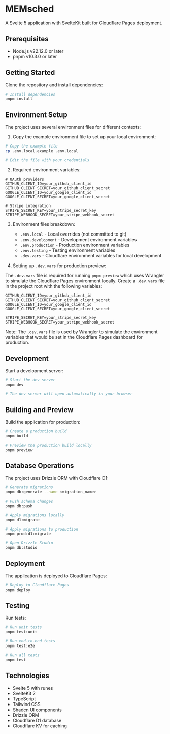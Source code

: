 # MEMsched

A Svelte 5 application with SvelteKit built for Cloudflare Pages deployment.

## Prerequisites

- Node.js v22.12.0 or later
- pnpm v10.3.0 or later

## Getting Started

Clone the repository and install dependencies:

```bash
# Install dependencies
pnpm install
```

## Environment Setup

The project uses several environment files for different contexts:

1. Copy the example environment file to set up your local environment:

```bash
# Copy the example file
cp .env.local.example .env.local

# Edit the file with your credentials
```

2. Required environment variables:

```
# OAuth providers
GITHUB_CLIENT_ID=your_github_client_id
GITHUB_CLIENT_SECRET=your_github_client_secret
GOOGLE_CLIENT_ID=your_google_client_id
GOOGLE_CLIENT_SECRET=your_google_client_secret

# Stripe integration
STRIPE_SECRET_KEY=your_stripe_secret_key
STRIPE_WEBHOOK_SECRET=your_stripe_webhook_secret
```

3. Environment files breakdown:

   - `.env.local` - Local overrides (not committed to git)
   - `.env.development` - Development environment variables
   - `.env.production` - Production environment variables
   - `.env.testing` - Testing environment variables
   - `.dev.vars` - Cloudflare environment variables for local development

4. Setting up `.dev.vars` for production preview:

The `.dev.vars` file is required for running `pnpm preview` which uses Wrangler to simulate the Cloudflare Pages environment locally. Create a `.dev.vars` file in the project root with the following variables:

```
GITHUB_CLIENT_ID=your_github_client_id
GITHUB_CLIENT_SECRET=your_github_client_secret
GOOGLE_CLIENT_ID=your_google_client_id
GOOGLE_CLIENT_SECRET=your_google_client_secret

STRIPE_SECRET_KEY=your_stripe_secret_key
STRIPE_WEBHOOK_SECRET=your_stripe_webhook_secret
```

Note: The `.dev.vars` file is used by Wrangler to simulate the environment variables that would be set in the Cloudflare Pages dashboard for production.

## Development

Start a development server:

```bash
# Start the dev server
pnpm dev

# The dev server will open automatically in your browser
```

## Building and Preview

Build the application for production:

```bash
# Create a production build
pnpm build

# Preview the production build locally
pnpm preview
```

## Database Operations

The project uses Drizzle ORM with Cloudflare D1:

```bash
# Generate migrations
pnpm db:generate --name <migration_name>

# Push schema changes
pnpm db:push

# Apply migrations locally
pnpm d1:migrate

# Apply migrations to production
pnpm prod:d1:migrate

# Open Drizzle Studio
pnpm db:studio
```

## Deployment

The application is deployed to Cloudflare Pages:

```bash
# Deploy to Cloudflare Pages
pnpm deploy
```

## Testing

Run tests:

```bash
# Run unit tests
pnpm test:unit

# Run end-to-end tests
pnpm test:e2e

# Run all tests
pnpm test
```

## Technologies

- Svelte 5 with runes
- SvelteKit 2
- TypeScript
- Tailwind CSS
- Shadcn UI components
- Drizzle ORM
- Cloudflare D1 database
- Cloudflare KV for caching
